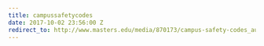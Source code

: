 ```yaml
---
title: campussafetycodes
date: 2017-10-02 23:56:00 Z
redirect_to: http://www.masters.edu/media/870173/campus-safety-codes_aug-2017.pdf
---
```


